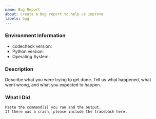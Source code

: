 ```yaml
---
name: Bug Report
about: Create a bug report to help us improve
labels: bug
---
```


<!-- Please search existing issues to avoid creating duplicates. -->

### Environment Information

-   codecheck version:
-   Python version:
-   Operating System:

### Description

Describe what you were trying to get done.
Tell us what happened, what went wrong, and what you expected to happen.

### What I Did

```
Paste the command(s) you ran and the output.
If there was a crash, please include the traceback here.
```
